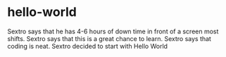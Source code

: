 # hello-world

Sextro says that he has 4-6 hours of down time in front of a screen most shifts.
Sextro says that this is a great chance to learn.
Sextro says that coding is neat.
Sextro decided to start with Hello World
